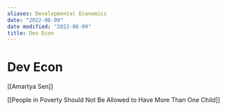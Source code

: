 ```yaml
---
aliases: Developmental Economics
date: "2022-06-09"
date modified: "2022-06-09"
title: Dev Econ
---
```


# Dev Econ
[[Amartya Sen]]

[[People in Poverty Should Not Be Allowed to Have More Than One Child]]
